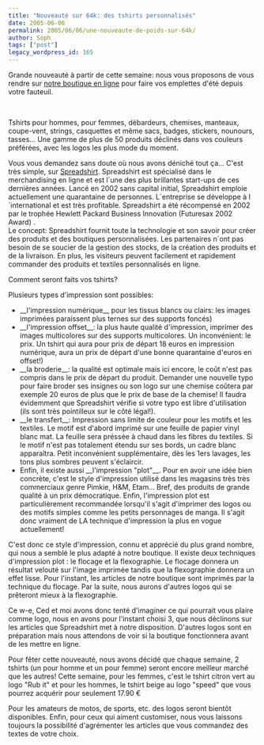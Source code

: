 ```yaml
---
title: "Nouveauté sur 64k: des tshirts personnalisés"
date: 2005-06-06
permalink: 2005/06/06/une-nouveaute-de-poids-sur-64k/
author: Soph
tags: ["post"]
legacy_wordpress_id: 165
---
```


Grande nouveauté à partir de cette semaine: nous vous proposons de vous rendre sur [notre boutique en ligne](http://www.spreadshirt.net/shop.php?sid=67375) pour faire vos emplettes d'été depuis votre fauteuil.

[<img src="https://64k.be/wp-content/uploads/2006/spreadshirt/tshirt.jpg" alt="" />](http://www.spreadshirt.net/shop.php?sid=67375) [<img src="https://64k.be/wp-content/uploads/2006/spreadshirt/tshirt2.jpg" alt="" />](http://www.spreadshirt.net/shop.php?sid=67375)

<!-- excerpt -->

Tshirts pour hommes, pour femmes, débardeurs, chemises, manteaux, coupe-vent, strings, casquettes et même sacs, badges, stickers, nounours, tasses... Une gamme de plus de 50 produits déclinés dans vos couleurs préférées, avec les logos les plus mode du moment.<br />

Vous vous demandez sans doute où nous avons déniché tout ça... C'est très simple, sur [Spreadshirt](http://www.spreadshirt.net/). Spreadshirt est spécialisé dans le merchandising en ligne et est l´une des plus brillantes start-ups de ces dernières années. Lancé en 2002 sans capital initial, Spreadshirt emploie actuellement une quarantaine de personnes. L´entreprise se développe à l´international et est très profitable. Spreadshirt a été récompensé en 2002 par le trophée Hewlett Packard Business Innovation (Futuresax 2002 Award) .<br />
Le concept: Spreadshirt fournit toute la technologie et son savoir pour créer des produits et des boutiques personnalisées. Les partenaires n´ont pas besoin de se soucier de la gestion des stocks, de la création des produits et de la livraison. En plus, les visiteurs peuvent facilement et rapidement commander des produits et textiles personnalisés en ligne.

Comment seront faits vos tshirts?

Plusieurs types d'impression sont possibles:

 <ul> <li>__l'impression numérique__ pour les tissus blancs ou clairs: les images imprimées paraissent plus ternes sur des supports foncés)</li> <li>__l'impression offset__: la plus haute qualité d'impression, imprimer des images multicolores sur des supports multicolores. Un inconvénient: le prix. Un tshirt qui aura pour prix de départ 18 euros en impression numérique, aura un prix de départ d'une bonne quarantaine d'euros en offset!)</li> <li>__la broderie__: la qualité est optimale mais ici encore, le coût n'est pas compris dans le prix de départ du produit. Demander une nouvelle typo pour faire broder ses insignes ou son logo sur une chemise coûtera par exemple 20 euros de plus que le prix de base de la chemise! Il faudra évidemment que Spreadshirt vérifie si votre typo est libre d'utilisation (ils sont très pointilleux sur le côté légal!).</li> <li>__le transfert__: Impression sans limite de couleur pour les motifs et les textiles. Le motif est d'abord imprimé sur une feuille de papier vinyl blanc mat. La feuille sera préssée à chaud dans les fibres du textiles. Si le motif n'est pas totalement étendu sur ses bords, un cadre blanc apparaîtra. Petit inconvénient supplémentaire, dès les 1ers lavages, les tons plus sombres peuvent s'éclaircir.</li> <li>Enfin, il existe aussi __l'impression "plot"__. Pour en avoir une idée bien concrète, c'est le style d'impression utilisé dans les magasins très très commerciaux genre Pimkie, H&amp;M, Etam... Bref, des produits de grande qualité à un prix démocratique. Enfin, l'impression plot est particulièrement recommandée lorsqu'il s'agit d'imprimer des logos ou des motifs simples comme les petits personnages de manga. Il s'agit donc vraiment de LA technique d'impression la plus en vogue actuellement!</li> </ul> 

C'est donc ce style d'impression, connu et apprécié du plus grand nombre, qui nous a semblé le plus adapté à notre boutique. Il existe deux techniques d'impression plot&nbsp;: le flocage et la flexographie. Le flocage donnera un résultat velouté sur l'image imprimée tandis que la flexographie donnera un effet lisse. Pour l'instant, les articles de notre boutique sont imprimés par la technique du flocage. Par la suite, nous aurons d'autres logos qui se prêteront mieux à la flexographie.

Ce w-e, Ced et moi avons donc tenté d'imaginer ce qui pourrait vous plaire comme logo, nous en avons pour l'instant choisi 3, que nous déclinons sur les articles que Spreadshirt met à notre disposition. D'autres logos sont en préparation mais nous attendons de voir si la boutique fonctionnera avant de les mettre en ligne.

Pour fêter cette nouveauté, nous avons décidé que chaque semaine, 2 tshirts (un pour homme et un pour femme) seront encore meilleur marché que les autres! Cette semaine, pour les femmes, c'est le tshirt citron vert au logo "Rub it" et pour les hommes, le tshirt beige au logo "speed" que vous pourrez acquérir pour seulement 17.90 &#8364;

Pour les amateurs de motos, de sports, etc. des logos seront bientôt disponibles. Enfin, pour ceux qui aiment customiser, nous vous laissons toujours la possibilité d'agrémenter les articles que vous commandez des textes de votre choix.
